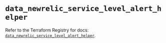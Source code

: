 # `data_newrelic_service_level_alert_helper`

Refer to the Terraform Registry for docs: [`data_newrelic_service_level_alert_helper`](https://registry.terraform.io/providers/newrelic/newrelic/3.60.0/docs/data-sources/service_level_alert_helper).
